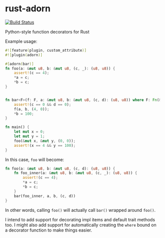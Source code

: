 # rust-adorn

[![Build Status](https://travis-ci.org/Manishearth/rust-adorn.svg)](https://travis-ci.org/Manishearth/rust-adorn)

Python-style function decorators for Rust


Example usage:


```rust
#![feature(plugin, custom_attribute)]
#![plugin(adorn)]

#[adorn(bar)]
fn foo(a: &mut u8, b: &mut u8, (c, _): (u8, u8)) {
    assert!(c == 4);
    *a = c;
    *b = c;
}


fn bar<F>(f: F, a: &mut u8, b: &mut u8, (c, d): (u8, u8)) where F: Fn(&mut u8, &mut u8, (u8, u8)) {
    assert!(c == 0 && d == 0);
    f(a, b, (4, 0));
    *b = 100;
}

fn main() {
    let mut x = 0;
    let mut y = 1;
    foo(&mut x, &mut y, (0, 0));
    assert!(x == 4 && y == 100);
}
```

In this case, `foo` will become:

```rust
fn foo(a: &mut u8, b: &mut u8, (c, d): (u8, u8)) {
    fn foo_inner(a: &mut u8, b: &mut u8, (c, _): (u8, u8)) {
        assert!(c == 4);
        *a = c;
        *b = c;
    }
    bar(foo_inner, a, b, (c, d))
}
```

In other words, calling `foo()` will actually call `bar()` wrapped around `foo()`.

I intend to add support for decorating impl items and default trait methods too. I might also add support for automatically creating
the `where` bound on a decorator function to make things easier.